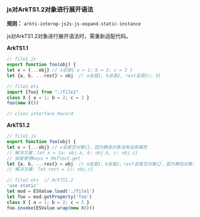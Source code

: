 ### js对ArkTS1.2对象进行展开语法

**规则：** `arkts-interop-js2s-js-expand-static-instance`

js对ArkTS1.2对象进行展开语法时，需重新适配代码。

**ArkTS1.1**
```typescript
// file1.js
export function foo(obj) {
let x = {...obj} // x会是{ a = 1; b = 2; c = 3 }
let {a, b, ...rest} = obj  // a会是1, b会是2, rest会是{c: 3}

// file2.ets
import {foo} from "./file1"
class X { a = 1; b = 2; c = 3 }
foo(new X())

// class interface Record
```

**ArkTS1.2**
```typescript
// file1.js
export function foo(obj) {
let x = {...obj} // x会是空对象{}，因为静态对象没有自有属性
// 解决方案：let x = {a: obj.a, b: obj.b, c: obj.c}
// 或者使用keys + Reflect.get
let {a, b, ...rest} = obj  // a会是1，b会是2，rest会是空对象{}，因为静态对象没有自有属性
// 解决方案: let rest = {c: obj.c}

// file2.ets  // ArkTS1.2
'use static'
let mod = ESValue.load('./file1')
let foo = mod.getProperty('foo')
class X { a = 1; b = 2; c = 3 }
foo.invoke(ESValue.wrap(new X()))
```